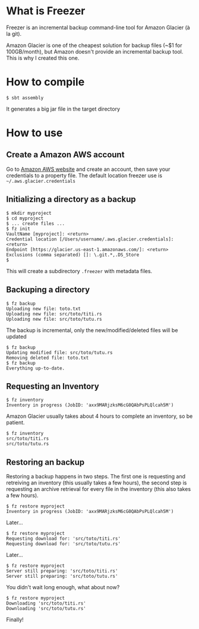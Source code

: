# What is Freezer

Freezer is an incremental backup command-line tool for Amazon Glacier (à la git).

Amazon Glacier is one of the cheapest solution for backup files (~$1 for 100GB/month), but Amazon
doesn't provide an incremental backup tool. This is why I created this one.


# How to compile

	$ sbt assembly

It generates a big jar file in the target directory


# How to use

## Create a Amazon AWS account

Go to [Amazon AWS website](http://aws.amazon.com/) and create an account, then save your
credentials to a property file.
The default location freezer use is `~/.aws.glacier.credentials`

## Initializing a directory as a backup

	$ mkdir myproject
	$ cd myproject
	$ ... create files ...
	$ fz init
	VaultName [myproject]: <return>
	Credential location [/Users/username/.aws.glacier.credentials]: <return>
	Endpoint [https://glacier.us-east-1.amazonaws.com/]: <return>
	Exclusions (comma separated) []: \.git.*,.DS_Store
	$

This will create a subdirectory `.freezer` with metadata files.

## Backuping a directory

	$ fz backup
	Uploading new file: toto.txt
	Uploading new file: src/toto/titi.rs
	Uploading new file: src/toto/tutu.rs

The backup is incremental, only the new/modified/deleted files will be updated

	$ fz backup
	Updating modified file: src/toto/tutu.rs
	Removing deleted file: toto.txt
	$ fz backup
	Everything up-to-date.

## Requesting an Inventory

	$ fz inventory
	Inventory in progress (JobID: 'axx9MARjzksM6cG0QAbPsPLQlcah5M')

Amazon Glacier usually takes about 4 hours to complete an inventory, so be patient.

	$ fz inventory
	src/toto/titi.rs
	src/toto/tutu.rs

## Restoring an backup

Restoring a backup happens in two steps. The first one is requesting and retreiving an inventory
 (this usually takes a few hours), the second step is requesting an archive retrieval for every
 file in the inventory (this also takes a few hours).

	$ fz restore myproject
	Inventory in progress (JobID: 'axx9MARjzksM6cG0QAbPsPLQlcah5M')

Later...

	$ fz restore myproject
	Requesting download for: 'src/toto/titi.rs'
	Requesting download for: 'src/toto/tutu.rs'

Later...

	$ fz restore myproject
	Server still preparing: 'src/toto/titi.rs'
	Server still preparing: 'src/toto/tutu.rs'

You didn't wait long enough, what about now?

	$ fz restore myproject
	Downloading 'src/toto/titi.rs'
	Downloading 'src/toto/tutu.rs'

Finally!

